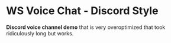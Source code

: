# WS Voice Chat - Discord Style
**Discord voice channel demo** that is very overoptimized that took ridiculously long but works.